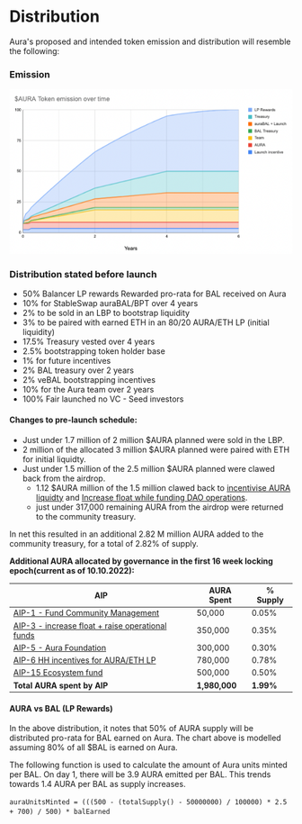 # Distribution

Aura's proposed and intended token emission and distribution will resemble the following:

### Emission

![](<../../.gitbook/assets/aura emission.png>)

### Distribution stated before launch

* 50% Balancer LP rewards Rewarded pro-rata for BAL received on Aura
* 10% for StableSwap auraBAL/BPT over 4 years
* 2% to be sold in an LBP to bootstrap liquidity
* 3% to be paired with earned ETH in an 80/20 AURA/ETH LP (initial liquidity)
* 17.5% Treasury vested over 4 years
* 2.5% bootstrapping token holder base
* 1% for future incentives
* 2% BAL treasury over 2 years
* 2% veBAL bootstrapping incentives
* 10% for the Aura team over 2 years
* 100% Fair launched no VC - Seed investors

#### Changes to pre-launch schedule:

* Just under 1.7 million of 2 million $AURA planned were sold in the LBP.
* 2 million of the allocated 3 million $AURA planned were paired with ETH for initial liquidty.
* Just under 1.5 million of the 2.5 million $AURA planned were clawed back from the airdrop.
  * 1.12 $AURA million of the 1.5 million clawed back to [incentivise AURA liquidty](https://forum.aura.finance/t/aip-6-deepening-aura-eth-liquidity-with-hidden-hand-incentives-from-treasury/108) and [Increase float while funding DAO operations](https://forum.aura.finance/t/aip-3-increasing-aura-float-and-liquidity-while-building-dao-runway/92/23).
  * just under 317,000 remaining AURA from the airdrop were returned to the community treasury.

In net this resulted in an additional 2.82 M million AURA added to the community treasury, for a total of 2.82% of supply.

**Additional AURA allocated by governance in the first 16 week locking epoch(current as of 10.10.2022):**

| AIP                                                                                                                                                        | AURA Spent    | % Supply  |
| ---------------------------------------------------------------------------------------------------------------------------------------------------------- | ------------- | --------- |
| [AIP-1 - Fund Community Management](https://forum.aura.finance/t/aip-1-community-management-and-growth/21)                                                 | 50,000        | 0.05%     |
| [AIP-3 - increase float + raise operational funds](https://forum.aura.finance/t/aip-3-increasing-aura-float-and-liquidity-while-building-dao-runway/92/23) | 350,000       | 0.35%     |
| [AIP-5 - Aura Foundation](https://forum.aura.finance/t/aip-5-aura-foundation-funding-proposal/104/19)                                                      | 300,000       | 0.30%     |
| [AIP-6 HH incentives for AURA/ETH LP](https://forum.aura.finance/t/aip-6-deepening-aura-eth-liquidity-with-hidden-hand-incentives-from-treasury/108/8)     | 780,000       | 0.78%     |
| [AIP-15 Ecosystem fund](https://forum.aura.finance/t/aip-15-aura-ecosystem-fund/204/14)                                                                    | 500,000       | 0.50%     |
| **Total AURA spent by AIP**                                                                                                                                | **1,980,000** | **1.99%** |



#### AURA vs BAL (LP Rewards)

In the above distribution, it notes that 50% of AURA supply will be distributed pro-rata for BAL earned on Aura. The chart above is modelled assuming 80% of all $BAL is earned on Aura.

The following function is used to calculate the amount of Aura units minted per BAL. On day 1, there will be 3.9 AURA emitted per BAL. This trends towards 1.4 AURA per BAL as supply increases.

`auraUnitsMinted = (((500 - (totalSupply() - 50000000) / 100000) * 2.5 + 700) / 500) * balEarned`

